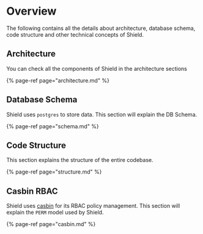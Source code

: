 # Overview

The following contains all the details about architecture, database schema, code structure and other technical concepts of Shield.

## Architecture

You can check all the components of Shield in the architecture sections

{% page-ref page="architecture.md" %}

## Database Schema

Shield uses `postgres` to store data. This section will explain the DB Schema.

{% page-ref page="schema.md" %}

## Code Structure

This section explains the structure of the entire codebase.

{% page-ref page="structure.md" %}

## Casbin RBAC

Shield uses [casbin](https://casbin.org/) for its RBAC policy management. This section will explain the `PERM` model used by Shield.

{% page-ref page="casbin.md" %}
